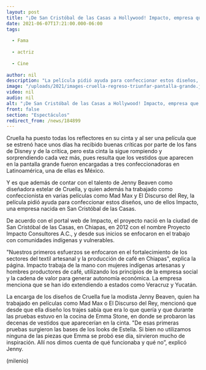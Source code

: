 ```yaml
---
layout: post
title: "¡De San Cristóbal de las Casas a Hollywood! Impacto, empresa que ayudó a confeccionar vestidos de 'Cruella'"
date: 2021-06-07T17:21:00.000-06:00
tags:
  
  - Fama
  
  - actriz
  
  - Cine
  
author: nil
description: "La película pidió ayuda para confeccionar estos diseños, uno de ellos Impacto, una empresa nacida en San Cristóbal de las Casas. "
image: "/uploads/2021/images-cruella-regreso-triunfar-pantalla-grande.jpg"
video: nil
audio: nil
alt: "¡De San Cristóbal de las Casas a Hollywood! Impacto, empresa que ayudó a confeccionar vestidos de 'Cruella'"
front: false
section: "Espectáculos"
redirect_from: /news/184899
---
```


Cruella ha puesto todas los reflectores en su cinta y al ser una película que se estrenó hace unos días ha recibido buenas críticas por parte de los fans de Disney y de la crítica, pero esta cinta la sigue rompiendo y sorprendiendo cada vez más, pues resulta que los vestidos que aparecen en la pantalla grande fueron encargadas a tres confeccionadoras en Latinoamérica, una de ellas es México. 

Y es que además de contar con el talento de Jenny Beaven como diseñadora estelar de Cruella, y quien además ha trabajado como confeccionista en varias películas como Mad Max y El Discurso del Rey, la película pidió ayuda para confeccionar estos diseños, uno de ellos Impacto, una empresa nacida en San Cristóbal de las Casas. 

De acuerdo con el portal web de Impacto, el proyecto nació en la ciudad de San Cristóbal de las Casas, en Chiapas, en 2012 con el nombre Proyecto Impacto Consultores A.C., y desde sus inicios se enfocaron en el trabajo con comunidades indígenas y vulnerables. 

 "Nuestros primeros esfuerzos se enfocaron en el fortalecimiento de los sectores del textil artesanal y la producción de café en Chiapas", explica la página. Impacto trabaja de la mano con mujeres indígenas artesanas y hombres productores de café, utilizando los principios de la empresa social y la cadena de valor para generar autonomía económica. La empresa menciona que se han ido extendiendo a estados como Veracruz y Yucatán.  

La encarga de los diseños de Cruella fue la modista  Jenny Beaven, quien ha trabajado en películas como Mad Max o El Discurso del Rey, mencionó que desde que ella diseño los trajes sabía que era lo que quería y que durante las pruebas estuvo en la cocina de Emma Stone, en donde se probaron las decenas de vestidos que aparecerían en la cinta. "De esas primeras pruebas surgieron las bases de los looks de Estella. Si bien no utilizamos ninguna de las piezas que Emma se probó ese día, sirvieron mucho de inspiración. Allí nos dimos cuenta de qué funcionaba y qué no”, explicó Jenny. 

(milenio)